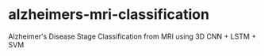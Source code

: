 # alzheimers-mri-classification
Alzheimer's Disease Stage Classification from MRI using 3D CNN + LSTM + SVM
